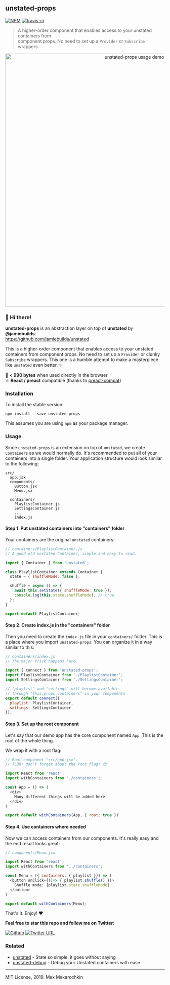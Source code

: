 ## unstated-props

[![NPM](http://img.shields.io/npm/v/unstated-props.svg?style=flat)](https://www.npmjs.org/package/unstated-props)
[![travis-ci](https://travis-ci.org/developit/unstated-props.svg?branch=master)](https://travis-ci.org/developit/unstated-props)

> A higher-order component that enables access to your unstated containers from<br/> component props. No need to set up a `Provider` or `Subscribe` wrappers.

<p align="center">
<img width="800" src='https://cdn.blinkloader.com/express/rF9GczNCw0srKYaWh0NlluCOM/unstated-props.png' alt="unstated-props usage demo" />
</p>

### 👋 Hi there!

**unstated-props** is an abstraction layer on
top of **unstated** by **@jamiebuilds**:<br/>
https://github.com/jamiebuilds/unstated

This is a higher-order component that enables access to your unstated containers from component props. No need to set up a `Provider` or clunky `Subscribe` wrappers. This one is a humble attempt to make a masterpiece like `unstated` even better. ✨

🐣 **< 990 bytes** when used directly in the browser <br/>
⚛️ **React / preact** compatible (thanks to <a href="https://github.com/developit/preact-compat">preact-compat</a>)

### Installation

To install the stable version:

```
npm install --save unstated-props
```

This assumes you are using `npm` as your package manager.

### Usage

Since `unstated-props` is an extension on top of `unstated`, we create `Containers` as we would normally do.
It's recommended to put all of your containers into a single folder. Your application
structure would look similar to the following:

```
src/
  app.jsx
  components/
    Button.jsx
    Menu.jsx
    ...
  containers/
    PlaylistContainer.js
    SettingsContainer.js
    ...
    index.js
```

#### Step 1. Put unstated containers into "containers" folder

Your containers are the original `unstated` containers:

```js
// containers/PlaylistContainer.js
// A good old unstated Container, simple and easy to read.

import { Container } from 'unstated';

class PlaylistContainer extends Container {
  state = { shuffleMode: false };

  shuffle = async () => {
    await this.setState({ shuffleMode: true });
    console.log(this.state.shuffleMode); // true
  };
}

export default PlaylistContainer;
```

#### Step 2. Create index.js in the "containers" folder

Then you need to create the `index.js` file in your `containers/` folder.
This is a place where you import `unstated-props`. You can organize it
in a way similar to this:

```js
// containers/index.js
// The major trick happens here.

import { connect } from 'unstated-props';
import PlaylistContainer from './PlaylistContainer';
import SettingsContainer from './SettingsContainer';

// "playlist" and "settings" will become available
// through "this.props.containers" in your components
export default connect({
  playlist: PlaylistContainer,
  settings: SettingsContainer
});
```

#### Step 3. Set up the root component

Let's say that our demo app has the core component named `App`.
This is the root of the whole thing.

We wrap it with a root flag:

```js
// Root component "src/app.jsx".
// TLDR: don't forget about the root flag! 😉

import React from 'react';
import withContainers from './containers';

const App = () => (
  <div>
    Many different things will be added here.
  </div>
)

export default withContainers(App, { root: true })
```

#### Step 4. Use containers where needed

Now we can access containers from our components. It's really easy and
the end result looks great:

```js
// components/Menu.jsx

import React from 'react';
import withContainers from '../containers';

const Menu = ({ containers: { playlist }}) => (
  <button onClick={()=> { playlist.shuffle() }}>
    Shuffle mode: {playlist.state.shuffleMode}
  </button>
)

export default withContainers(Menu);
```

That's it. Enjoy! ❤️

**Feel free to star this repo and follow me on Twitter:**

[![Github](https://githubbadges.com/star.svg?user=mac-r&repo=unstated-props&style=flat)](https://www.npmjs.org/package/unstated-props)
[![Twitter URL](https://img.shields.io/twitter/url/https/twitter.com/makarochkin.svg?style=social&label=Follow%20%40makarochkin)](https://twitter.com/makarochkin)

### Related


- [unstated](https://raw.githubusercontent.com/jamiebuilds/unstated) - State so simple, it goes without saying
- [unstated-debug](https://github.com/sindresorhus/unstated-debug) - Debug your Unstated containers with ease

----


MIT License, 2019. Max Makarochkin
